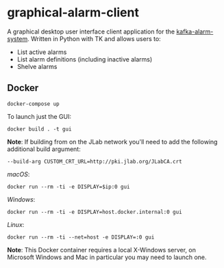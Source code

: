 # graphical-alarm-client
A graphical desktop user interface client application for the [kafka-alarm-system](https://github.com/JeffersonLab/kafka-alarm-system).  Written in Python with TK and allows users to:
- List active alarms
- List alarm definitions (including inactive alarms)
- Shelve alarms
## Docker
```
docker-compose up
```
To launch just the GUI:
```
docker build . -t gui 
```
**Note**: If building from on the JLab network you'll need to add the following additional build argument:
```
--build-arg CUSTOM_CRT_URL=http://pki.jlab.org/JLabCA.crt
```
_macOS_: 
```
docker run --rm -ti -e DISPLAY=$ip:0 gui
```
_Windows_:
```
docker run --rm -ti -e DISPLAY=host.docker.internal:0 gui
```
_Linux_:
```
docker run --rm -ti --net=host -e DISPLAY=:0 gui
```
**Note**: This Docker container requires a local X-Windows server, on Microsoft Windows and Mac in particular you may need to launch one.

